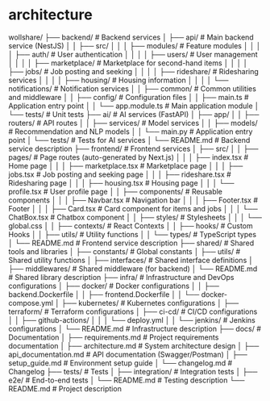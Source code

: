 # architecture

wollshare/
├── backend/                  # Backend services
│   ├── api/                  # Main backend service (NestJS)
│   │   ├── src/
│   │   │   ├── modules/      # Feature modules
│   │   │   │   ├── auth/     # User authentication
│   │   │   │   ├── users/    # User management
│   │   │   │   ├── marketplace/ # Marketplace for second-hand items
│   │   │   │   ├── jobs/     # Job posting and seeking
│   │   │   │   ├── rideshare/ # Ridesharing services
│   │   │   │   ├── housing/  # Housing information
│   │   │   │   └── notifications/ # Notification services
│   │   ├── common/           # Common utilities and middleware
│   │   ├── config/           # Configuration files
│   │   ├── main.ts           # Application entry point
│   │   └── app.module.ts     # Main application module
│   └── tests/                # Unit tests
├── ai/                       # AI services (FastAPI)
│   ├── app/
│   │   ├── routers/          # API routes
│   │   ├── services/         # Model services
│   │   ├── models/           # Recommendation and NLP models
│   │   └── main.py           # Application entry point
│   └── tests/                # Tests for AI services
│   └── README.md             # Backend service description
├── frontend/                 # Frontend services
│   ├── src/
│   │   ├── pages/            # Page routes (auto-generated by Next.js)
│   │   │   ├── index.tsx     # Home page
│   │   │   ├── marketplace.tsx # Marketplace page
│   │   │   ├── jobs.tsx      # Job posting and seeking page
│   │   │   ├── rideshare.tsx # Ridesharing page
│   │   │   ├── housing.tsx   # Housing page
│   │   │   └── profile.tsx   # User profile page
│   │   ├── components/       # Reusable components
│   │   │   ├── Navbar.tsx    # Navigation bar
│   │   │   ├── Footer.tsx    # Footer
│   │   │   ├── Card.tsx      # Card component for items and jobs
│   │   │   └── ChatBox.tsx   # Chatbox component
│   │   ├── styles/           # Stylesheets
│   │   │   └── global.css
│   │   ├── contexts/         # React Contexts
│   │   ├── hooks/            # Custom Hooks
│   │   ├── utils/            # Utility functions
│   │   └── types/            # TypeScript types
│   └── README.md             # Frontend service description
├── shared/                   # Shared tools and libraries
│   ├── constants/            # Global constants
│   ├── utils/                # Shared utility functions
│   ├── interfaces/           # Shared interface definitions
│   ├── middlewares/          # Shared middleware (for backend)
│   └── README.md             # Shared library description
├── infra/                    # Infrastructure and DevOps configurations
│   ├── docker/               # Docker configurations
│   │   ├── backend.Dockerfile
│   │   ├── frontend.Dockerfile
│   │   └── docker-compose.yml
│   ├── kubernetes/           # Kubernetes configurations
│   ├── terraform/            # Terraform configurations
│   ├── ci-cd/                # CI/CD configurations
│   │   ├── github-actions/
│   │   │   └── deploy.yml
│   │   └── jenkins/          # Jenkins configurations
│   └── README.md             # Infrastructure description
├── docs/                     # Documentation
│   ├── requirements.md       # Project requirements documentation
│   ├── architecture.md       # System architecture design
│   ├── api_documentation.md  # API documentation (Swagger/Postman)
│   ├── setup_guide.md        # Environment setup guide
│   └── changelog.md          # Changelog
├── tests/                    # Tests
│   ├── integration/          # Integration tests
│   ├── e2e/                  # End-to-end tests
│   └── README.md             # Testing description
└── README.md                 # Project description

